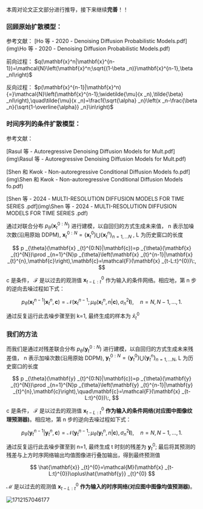 



本周对论文正文部分进行推导，接下来继续**完善**！！

### 回顾原始扩散模型：

参考文献： [Ho 等 - 2020 - Denoising Diffusion Probabilistic Models.pdf](img\Ho 等 - 2020 - Denoising Diffusion Probabilistic Models.pdf) 

 前向过程：
 $q(\mathbf{x}^n|\mathbf{x}^{n-1})=\mathcal{N}\left(\mathbf{x}^n;\sqrt{(1-\beta _n)}\mathbf{x}^{n-1},\beta _nI\right)$
 
 反向过程：
 $p(\mathbf{x}^{n-1}|\mathbf{x}^n){=}\mathcal{N}\left(\mathbf{x}^{n-1};\widetilde{\mu}(x  _n),\tilde{\beta} _nI\right),\quad\tilde{\mu}(x _n)=\frac1{\sqrt{\alpha} _n}\left(x _n-\frac{\beta _n}{\sqrt{1-\overline{\alpha}} _n}\in\right)$

### 时间序列的条件扩散模型：

参考文献：

 [Rasul 等 - Autoregressive Denoising Diffusion Models for Mult.pdf](img\Rasul 等 - Autoregressive Denoising Diffusion Models for Mult.pdf) 

 [Shen 和 Kwok - Non-autoregressive Conditional Diffusion Models fo.pdf](img\Shen 和 Kwok - Non-autoregressive Conditional Diffusion Models fo.pdf) 

 [Shen 等 - 2024 - MULTI-RESOLUTION DIFFUSION MODELS FOR TIME SERIES .pdf](img\Shen 等 - 2024 - MULTI-RESOLUTION DIFFUSION MODELS FOR TIME SERIES .pdf) 

通过对联合分布  $p _\theta(\mathbf{x} _t^{0:N})$  进行建模，以自回归的方式生成未来值，
 n 表示加噪次数(沿用原始 DDPM),   $\mathbf{x} _t^{0:N}=\{\mathbf{x}  _t^0\}\bigcup\{\mathbf{x} _t^n\} _{n=1,...N}$  ,  L 为历史窗口的长度
 
$$
p _{\theta}(\mathbf{x} _{t}^{0:N}|\mathbf{c})=p _{\theta}(\mathbf{x}  _{t}^{N})\prod _{n=1}^{N}p _{\theta}\left(\mathbf{x} _{t}^{n-1}|\mathbf{x} _{t}^{n},\mathbf{c}\right),\mathbf{c}=\mathcal{F}(\mathbf{x} _{t-L:t}^{0})\:,
$$

c 是条件，  $\mathcal{F}$  是以过去的观测值  $\mathbf{x} _{t-L:t}^0$ 作为输入的条件网络。相应地，第 n 步的逆向去噪过程如下式：

$$
p _{\theta}(\mathbf{x} _{t}^{n-1}|\mathbf{x} _{t}^{n},\mathbf{c})=\mathcal{N}(\mathbf{x} _{t}^{n-1};\mu _{\theta}(\mathbf{x} _{t}^{n},n|\mathbf{c}),\sigma _{n}^{2}\mathbf{I}),\quad n=N,N-1,...,1.
$$

通过反复运行此去噪步骤至到 k=1, 最终生成的样本为  $\hat{x} _t^0$  

### 我们的方法

而我们是通过对残差联合分布 $p _{\theta}(\mathbf{y} _{t}^{0:N})$ 进行建模，以自回归的方式生成未来残差值，
 n 表示加噪次数(沿用原始 DDPM), $\mathbf{y} _t^{0:N}=\{\mathbf{y} _t^0\}\bigcup\{\mathbf{y} _t^n\} _{n=1,...N}$, L 为历史窗口的长度
 
$$
p _{\theta}(\mathbf{y} _{t}^{0:N}|\mathbf{c})=p _{\theta}(\mathbf{y} _{t}^{N})\prod _{n=1}^{N}p _{\theta}\left(\mathbf{y} _{t}^{n-1}|\mathbf{y} _{t}^{n},\mathbf{c}\right),\quad\mathbf{c}=\mathcal{F}(\mathbf{x} _{t-L:t}^{0})\:,
$$

 c 是条件，  $\mathcal{F}$  是以过去的观测值   $\mathbf{x} _{t-L:t}^0$   **作为输入的条件网络(对应图中图像纹理预测器)**。相应地，第 n 步的逆向去噪过程如下式：

$$
p _{\theta}(\mathbf{y} _{t}^{n-1}|\mathbf{y} _{t}^{n},\mathbf{c})=\mathcal{N}(\mathbf{y} _{t}^{n-1};\mu _{\theta}(\mathbf{y} _{t}^{n},n|\mathbf{c}),\sigma _{n}^{2}\mathbf{I}),\quad n=N,N-1,\ldots,1.
$$

通过反复运行此去噪步骤至到 n=1, 最终生成 t 时刻的残差为 $\mathbf{y} _t^0;$ 最后将其预测的残差与上方时序网络输出均值图像进行叠加输出，得到最终预测值

$$
\hat{\mathbf{x}} _{t}^{0}=\mathcal{M}(\mathbf{x} _{t-L:t}^{0})\oplus\hat{\mathbf{y}} _{t}^{0}
$$

$\mathcal{M}$ 是以过去的观测值 $\mathbf{x} _{t-L:t}^0$  **作为输入的时序网络(对应图中图像均值预测器)**。

![1712157046177](img/1712157046177.png)


